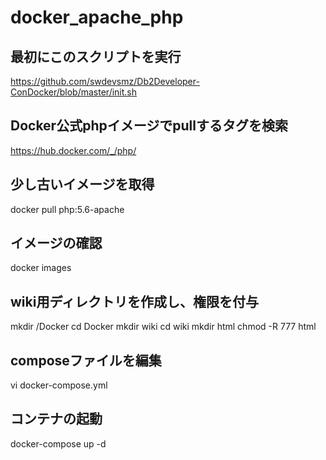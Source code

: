# docker_apache_php

## 最初にこのスクリプトを実行
https://github.com/swdevsmz/Db2Developer-ConDocker/blob/master/init.sh

## Docker公式phpイメージでpullするタグを検索
https://hub.docker.com/_/php/

## 少し古いイメージを取得
docker pull php:5.6-apache

## イメージの確認
docker images

## wiki用ディレクトリを作成し、権限を付与
mkdir /Docker
cd Docker
mkdir wiki
cd wiki
mkdir html
chmod -R 777 html

## composeファイルを編集
vi docker-compose.yml

## コンテナの起動
docker-compose up -d
